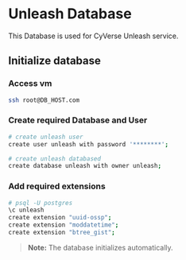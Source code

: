 # Unleash Database

This Database is used for CyVerse Unleash service.

## Initialize database

### Access vm

```bash
ssh root@DB_HOST.com
```

### Create required Database and User

```bash
# create unleash user
create user unleash with password '********';

# create unleash databased
create database unleash with owner unleash;
```

### Add required extensions

```bash
# psql -U postgres
\c unleash
create extension "uuid-ossp";
create extension "moddatetime";
create extension "btree_gist";
```

> **Note:** The database initializes automatically.
